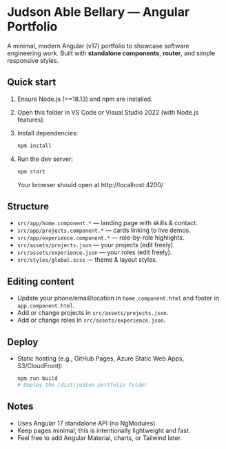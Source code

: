 # Judson Able Bellary — Angular Portfolio

A minimal, modern Angular (v17) portfolio to showcase software engineering work.
Built with **standalone components**, **router**, and simple responsive styles.

## Quick start

1. Ensure Node.js (>=18.13) and npm are installed.
2. Open this folder in VS Code or Visual Studio 2022 (with Node.js features).
3. Install dependencies:

   ```bash
   npm install
   ```

4. Run the dev server:

   ```bash
   npm start
   ```

   Your browser should open at http://localhost:4200/

## Structure

- `src/app/home.component.*` — landing page with skills & contact.
- `src/app/projects.component.*` — cards linking to live demos.
- `src/app/experience.component.*` — role-by-role highlights.
- `src/assets/projects.json` — your projects (edit freely).
- `src/assets/experience.json` — your roles (edit freely).
- `src/styles/global.scss` — theme & layout styles.

## Editing content

- Update your phone/email/location in `home.component.html` and footer in `app.component.html`.
- Add or change projects in `src/assets/projects.json`.
- Add or change roles in `src/assets/experience.json`.

## Deploy

- Static hosting (e.g., GitHub Pages, Azure Static Web Apps, S3/CloudFront):

  ```bash
  npm run build
  # Deploy the /dist/judson-portfolio folder
  ```

## Notes

- Uses Angular 17 standalone API (no NgModules).
- Keep pages minimal; this is intentionally lightweight and fast.
- Feel free to add Angular Material, charts, or Tailwind later.

